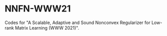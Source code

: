 # NNFN-WWW21
Codes for "A Scalable, Adaptive and Sound Nonconvex Regularizer for Low-rank Matrix Learning (WWW 2021)".
